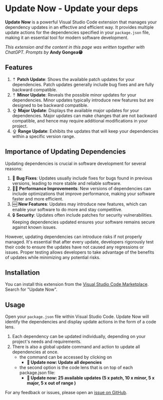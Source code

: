 # Update Now - Update your deps

**Update Now** is a powerful Visual Studio Code extension that manages your dependency updates in an effective and efficient way. It provides multiple update actions for the dependencies specified in your `package.json` file, making it an essential tool for modern software development.

*This extension and the content in this page was written together with ChatGPT. Prompts by* **Andy Gongea😁**

## Features

1. ⇡ **Patch Update**: Shows the available patch updates for your dependencies. Patch updates generally include bug fixes and are fully backward compatible.
2. ⇡ **Minor Update**: Reveals the possible minor updates for your dependencies. Minor updates typically introduce new features but are designed to be backward compatible.
3. ⇪ **Major Update**: Displays the available major updates for your dependencies. Major updates can make changes that are not backward compatible, and hence may require additional modifications in your project.
4. ⇪ **Range Update**: Exhibits the updates that will keep your dependencies within a specific version range.

## Importance of Updating Dependencies

Updating dependencies is crucial in software development for several reasons:

1. 🐞 **Bug Fixes**: Updates usually include fixes for bugs found in previous versions, leading to more stable and reliable software.
2. 🏃‍♀️ **Performance Improvements**: New versions of dependencies can include optimizations that improve performance, making your software faster and more efficient.
3. 🆕 **New Features**: Updates may introduce new features, which can enable your software to do more and stay competitive.
4. 🔒 **Security**: Updates often include patches for security vulnerabilities. Keeping dependencies updated ensures your software remains secure against known issues.


However, updating dependencies can introduce risks if not properly managed. It's essential that after every update, developers rigorously test their code to ensure the updates have not caused any regressions or issues. Proper testing allows developers to take advantage of the benefits of updates while minimizing any potential risks.

## Installation

You can install this extension from the [Visual Studio Code Marketplace](https://marketplace.visualstudio.com/VSCode). Search for "Update Now".

## Usage

Open your `package.json` file within Visual Studio Code. Update Now will identify the dependencies and display update actions in the form of a code lens.

1. Each dependency can be updated individually, depending on your project's needs and requirements.
2. There is also a global update command and action to update all dependencies at once.
    - the command can be accessed by clicking on 
      - **🚀 Update now: Update all depencies**
    - the second option is the code lens that is on top of each package.json file: 
      - **🚀 Update now: 25 available updates (5 x patch, 10 x minor, 5 x major, 5 x out of range )**


For any feedback or issues, please open an [issue on GitHub](https://github.com/andygongea/update-now/issues).

